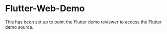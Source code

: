 # Flutter-Web-Demo
This has been set up to point the Flutter demo reviewer to access the Flutter demo source.
